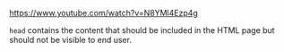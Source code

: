 https://www.youtube.com/watch?v=N8YMl4Ezp4g

`head` contains the content that should be included in the HTML page but should not be visible to end user.